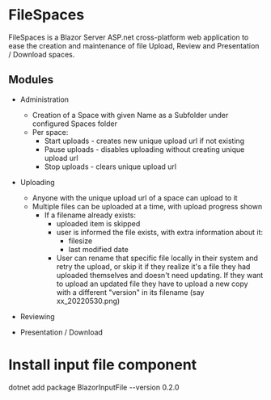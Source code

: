 # FileSpaces

FileSpaces is a Blazor Server ASP.net cross-platform web application to ease the creation and maintenance of file Upload, Review and Presentation / Download spaces.

## Modules

* Administration
  * Creation of a Space with given Name as a Subfolder under configured Spaces folder
  * Per space:
    * Start uploads - creates new unique upload url if not existing 
    * Pause uploads - disables uploading without creating unique upload url
    * Stop uploads - clears unique upload url

* Uploading
  * Anyone with the unique upload url of a space can upload to it
  * Multiple files can be uploaded at a time, with upload progress shown
    * If a filename already exists:
      * uploaded item is skipped
      * user is informed the file exists, with extra information about it:
        * filesize 
        * last modified date
      * User can rename that specific file locally in their system and retry the upload, or skip it if they realize it's a file they had uploaded themselves and doesn't need updating. If they want to upload an updated file they have to upload a new copy with a different "version" in its filename (say xx_20220530.png) 

* Reviewing

* Presentation / Download

# Install input file component
dotnet add package BlazorInputFile --version 0.2.0
